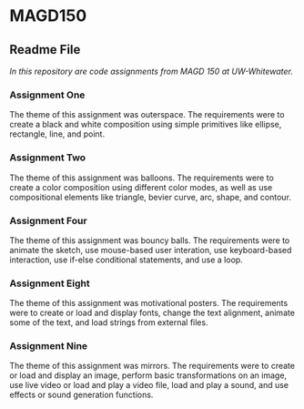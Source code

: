 # MAGD150
## Readme File

_In this repository are code assignments from MAGD 150 at UW-Whitewater._

### Assignment One
The theme of this assignment was outerspace. The requirements were to create a black and white composition using simple primitives like ellipse, rectangle, line, and point.

### Assignment Two
The theme of this assignment was balloons. The requirements were to create a color composition using different color modes, as well as use compositional elements like triangle, bevier curve, arc, shape, and contour.

### Assignment Four
The theme of this assignment was bouncy balls. The requirements were to animate the sketch, use mouse-based user interation, use keyboard-based interaction, use if-else conditional statements, and use a loop.

### Assignment Eight
The theme of this assignment was motivational posters. The requirements were to create or load and display fonts, change the text alignment, animate some of the text, and load strings from external files.

### Assignment Nine
The theme of this assignment was mirrors. The requirements were to create or load and display an image, perform basic transformations on an image, use live video or load and play a video file, load and play a sound, and use effects or sound generation functions.
